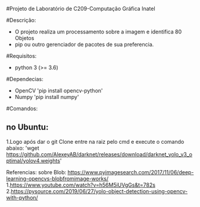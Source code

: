 #Projeto de Laboratório de C209-Computação Gráfica Inatel

#Descrição:
- O projeto realiza um processamento sobre a imagem e identifica 80 Objetos
- pip ou outro gerenciador de pacotes de sua preferencia.

#Requisitos:
- python 3 (>= 3.6)

#Dependecias:
- OpenCV
  'pip install opencv-python'
- Numpy
  'pip install numpy'

#Comandos:
## no Ubuntu:
1.Logo após dar o git Clone entre na raiz pelo cmd e execute o comando abaixo:
    'wget https://github.com/AlexeyAB/darknet/releases/download/darknet_yolo_v3_optimal/yolov4.weights'


Referencias:
 sobre Blob: https://www.pyimagesearch.com/2017/11/06/deep-learning-opencvs-blobfromimage-works/
 1.https://www.youtube.com/watch?v=h56M5iUVgGs&t=782s
 2.https://pysource.com/2019/06/27/yolo-object-detection-using-opencv-with-python/
